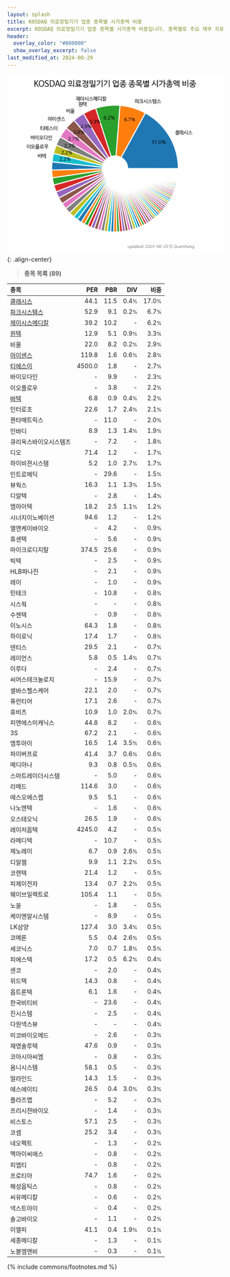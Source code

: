 ```yaml
---
layout: splash
title: KOSDAQ 의료정밀기기 업종 종목별 시가총액 비중
excerpt: KOSDAQ 의료정밀기기 업종 종목별 시가총액 비중입니다. 종목별로 주요 재무 지표를 함께 표시합니다.
header:
  overlay_color: "#800000"
  show_overlay_excerpt: false
last_modified_at: 2024-08-29
---
```



![KOSDAQ 의료정밀기기 업종 종목별 시가총액 비중](/stats/sector/images/kosdaq_업종_의료정밀기기_종목.png){: .align-center}


> **종목 목록 (89)**<a id="list"></a>

| **종목** | **PER** | **PBR** | **DIV** | **비중** |
| :------- | ------: | ------: | ------: | -------: |
| [클래시스](/214150/) | 44.1 | 11.5 | 0.4<small>%</small> | 17.0<small>%</small> |
| [파크시스템스](/140860/) | 52.9 | 9.1 | 0.2<small>%</small> | 6.7<small>%</small> |
| [제이시스메디칼](/287410/) | 39.2 | 10.2 | - | 6.2<small>%</small> |
| [원텍](/336570/) | 12.9 | 5.1 | 0.9<small>%</small> | 3.3<small>%</small> |
| 비올 | 22.0 | 8.2 | 0.2<small>%</small> | 2.9<small>%</small> |
| [아이센스](/099190/) | 119.8 | 1.6 | 0.6<small>%</small> | 2.8<small>%</small> |
| [티에스이](/131290/) | 4500.0 | 1.8 | - | 2.7<small>%</small> |
| 바이오다인 | - | 9.9 | - | 2.3<small>%</small> |
| 이오플로우 | - | 3.8 | - | 2.2<small>%</small> |
| [바텍](/043150/) | 6.8 | 0.9 | 0.4<small>%</small> | 2.2<small>%</small> |
| 인터로조 | 22.6 | 1.7 | 2.4<small>%</small> | 2.1<small>%</small> |
| 퀀타매트릭스 | - | 11.0 | - | 2.0<small>%</small> |
| 인바디 | 8.9 | 1.3 | 1.4<small>%</small> | 1.9<small>%</small> |
| 큐리옥스바이오시스템즈 | - | 7.2 | - | 1.8<small>%</small> |
| 디오 | 71.4 | 1.2 | - | 1.7<small>%</small> |
| 하이비젼시스템 | 5.2 | 1.0 | 2.7<small>%</small> | 1.7<small>%</small> |
| 인트로메딕 | - | 29.6 | - | 1.5<small>%</small> |
| 뷰웍스 | 16.3 | 1.1 | 1.3<small>%</small> | 1.5<small>%</small> |
| 디알텍 | - | 2.8 | - | 1.4<small>%</small> |
| 엠아이텍 | 18.2 | 2.5 | 1.1<small>%</small> | 1.2<small>%</small> |
| 시너지이노베이션 | 94.6 | 1.2 | - | 1.2<small>%</small> |
| 엘앤케이바이오 | - | 4.2 | - | 0.9<small>%</small> |
| 휴센텍 | - | 5.6 | - | 0.9<small>%</small> |
| 마이크로디지탈 | 374.5 | 25.6 | - | 0.9<small>%</small> |
| 빅텍 | - | 2.5 | - | 0.9<small>%</small> |
| HLB파나진 | - | 2.1 | - | 0.9<small>%</small> |
| 레이 | - | 1.0 | - | 0.9<small>%</small> |
| 민테크 | - | 10.8 | - | 0.8<small>%</small> |
| 시스웍 | - | - | - | 0.8<small>%</small> |
| 수젠텍 | - | 0.9 | - | 0.8<small>%</small> |
| 이노시스 | 64.3 | 1.8 | - | 0.8<small>%</small> |
| 하이로닉 | 17.4 | 1.7 | - | 0.8<small>%</small> |
| 덴티스 | 29.5 | 2.1 | - | 0.7<small>%</small> |
| 레이언스 | 5.8 | 0.5 | 1.4<small>%</small> | 0.7<small>%</small> |
| 이루다 | - | 2.4 | - | 0.7<small>%</small> |
| 씨어스테크놀로지 | - | 15.9 | - | 0.7<small>%</small> |
| 셀바스헬스케어 | 22.1 | 2.0 | - | 0.7<small>%</small> |
| 퓨런티어 | 17.1 | 2.6 | - | 0.7<small>%</small> |
| 휴비츠 | 10.9 | 1.0 | 2.0<small>%</small> | 0.7<small>%</small> |
| 피앤에스미캐닉스 | 44.8 | 8.2 | - | 0.6<small>%</small> |
| 3S | 67.2 | 2.1 | - | 0.6<small>%</small> |
| 엠투아이 | 16.5 | 1.4 | 3.5<small>%</small> | 0.6<small>%</small> |
| 파이버프로 | 41.4 | 3.7 | 0.6<small>%</small> | 0.6<small>%</small> |
| 메디아나 | 9.3 | 0.8 | 0.5<small>%</small> | 0.6<small>%</small> |
| 스마트레이더시스템 | - | 5.0 | - | 0.6<small>%</small> |
| 리메드 | 114.6 | 3.0 | - | 0.6<small>%</small> |
| 에스오에스랩 | 9.5 | 5.1 | - | 0.6<small>%</small> |
| 나노엔텍 | - | 1.6 | - | 0.6<small>%</small> |
| 오스테오닉 | 26.5 | 1.9 | - | 0.6<small>%</small> |
| 레이저옵텍 | 4245.0 | 4.2 | - | 0.5<small>%</small> |
| 라메디텍 | - | 10.7 | - | 0.5<small>%</small> |
| 제노레이 | 6.7 | 0.9 | 2.6<small>%</small> | 0.5<small>%</small> |
| 디알젬 | 9.9 | 1.1 | 2.2<small>%</small> | 0.5<small>%</small> |
| 코렌텍 | 21.4 | 1.2 | - | 0.5<small>%</small> |
| 피제이전자 | 13.4 | 0.7 | 2.2<small>%</small> | 0.5<small>%</small> |
| 웨이브일렉트로 | 105.4 | 1.1 | - | 0.5<small>%</small> |
| 노을 | - | 1.8 | - | 0.5<small>%</small> |
| 케이엔알시스템 | - | 8.9 | - | 0.5<small>%</small> |
| LK삼양 | 127.4 | 3.0 | 3.4<small>%</small> | 0.5<small>%</small> |
| 코메론 | 5.5 | 0.4 | 2.6<small>%</small> | 0.5<small>%</small> |
| 세코닉스 | 7.0 | 0.7 | 1.8<small>%</small> | 0.5<small>%</small> |
| 피에스텍 | 17.2 | 0.5 | 6.2<small>%</small> | 0.4<small>%</small> |
| 센코 | - | 2.0 | - | 0.4<small>%</small> |
| 위드텍 | 14.3 | 0.8 | - | 0.4<small>%</small> |
| 옵트론텍 | 6.1 | 1.6 | - | 0.4<small>%</small> |
| 한국비티비 | - | 23.6 | - | 0.4<small>%</small> |
| 진시스템 | - | 2.5 | - | 0.4<small>%</small> |
| 다원넥스뷰 | - | - | - | 0.4<small>%</small> |
| 미코바이오메드 | - | 2.6 | - | 0.3<small>%</small> |
| 재영솔루텍 | 47.6 | 0.9 | - | 0.3<small>%</small> |
| 코아시아씨엠 | - | 0.8 | - | 0.3<small>%</small> |
| 옴니시스템 | 58.1 | 0.5 | - | 0.3<small>%</small> |
| 얼라인드 | 14.3 | 1.5 | - | 0.3<small>%</small> |
| 에스에이티 | 26.5 | 0.4 | 3.0<small>%</small> | 0.3<small>%</small> |
| 플라즈맵 | - | 5.2 | - | 0.3<small>%</small> |
| 프리시젼바이오 | - | 1.4 | - | 0.3<small>%</small> |
| 비스토스 | 57.1 | 2.5 | - | 0.3<small>%</small> |
| 코셈 | 25.2 | 3.4 | - | 0.3<small>%</small> |
| 네오펙트 | - | 1.3 | - | 0.2<small>%</small> |
| 멕아이씨에스 | - | 0.8 | - | 0.2<small>%</small> |
| 피엠티 | - | 0.8 | - | 0.2<small>%</small> |
| 프로티아 | 74.7 | 1.6 | - | 0.2<small>%</small> |
| 해성옵틱스 | - | 0.8 | - | 0.2<small>%</small> |
| 씨유메디칼 | - | 0.6 | - | 0.2<small>%</small> |
| 넥스트아이 | - | 0.4 | - | 0.2<small>%</small> |
| 솔고바이오 | - | 1.1 | - | 0.2<small>%</small> |
| 이엘피 | 41.1 | 0.4 | 1.9<small>%</small> | 0.1<small>%</small> |
| 세종메디칼 | - | 1.3 | - | 0.1<small>%</small> |
| 노블엠앤비 | - | 0.3 | - | 0.1<small>%</small> |

{% include commons/footnotes.md %}